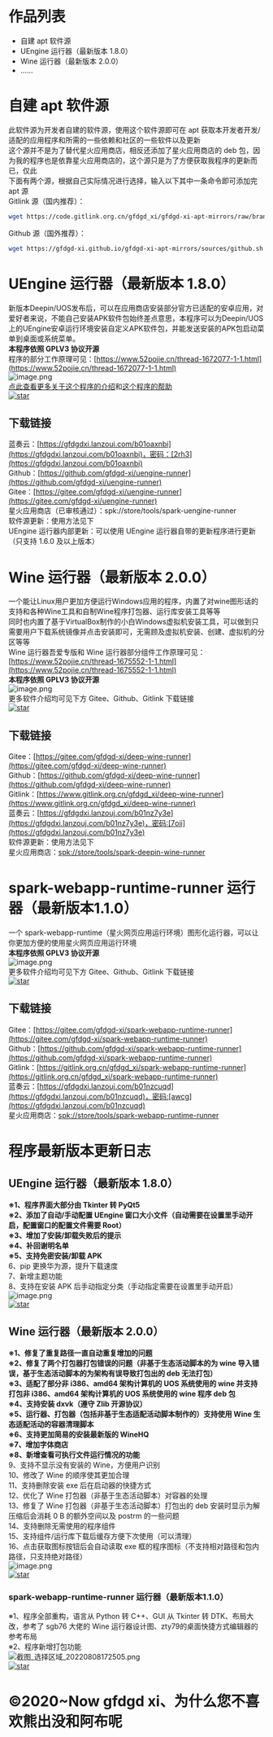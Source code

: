 # 作品列表
- 自建 apt 软件源
- UEngine 运行器（最新版本 1.8.0）
- Wine 运行器（最新版本 2.0.0）
- ……

# 自建 apt 软件源
此软件源为开发者自建的软件源，使用这个软件源即可在 apt 获取本开发者开发/适配的应用程序和所需的一些依赖和社区的一些软件以及更新  
这个源并不是为了替代星火应用商店，相反还添加了星火应用商店的 deb 包，因为我的程序也是依靠星火应用商店的，这个源只是为了方便获取我程序的更新而已，仅此  
下面有两个源，根据自己实际情况进行选择，输入以下其中一条命令即可添加完 apt 源  
Gitlink 源（国内推荐）：
```bash
wget https://code.gitlink.org.cn/gfdgd_xi/gfdgd-xi-apt-mirrors/raw/branch/master/sources/gitlink.sh && bash gitlink.sh && rm gitlink.sh
```
Github 源（国外推荐）：
```bash
wget https://gfdgd-xi.github.io/gfdgd-xi-apt-mirrors/sources/github.sh && bash github.sh && rm github.sh
```

# UEngine 运行器（最新版本 1.8.0）
新版本Deepin/UOS发布后，可以在应用商店安装部分官方已适配的安卓应用，对爱好者来说，不能自己安装APK软件包始终差点意思，本程序可以为Deepin/UOS上的UEngine安卓运行环境安装自定义APK软件包，并能发送安装的APK包启动菜单到桌面或系统菜单。   
**本程序依照 GPLV3 协议开源**  
程序的部分工作原理可见：[https://www.52pojie.cn/thread-1672077-1-1.html](https://www.52pojie.cn/thread-1672077-1-1.html)  
![image.png](https://storage.deepin.org/thread/202208140944423790_image.png)  
[点此查看更多关于这个程序的介绍](https://gfdgd-xi.github.io/uengine-runner/)和[这个程序的帮助](https://gfdgd-xi.github.io/uengine-runner/Help)  
[![star](https://gitee.com/gfdgd-xi/uengine-runner/badge/star.svg?theme=dark)](https://gitee.com/gfdgd-xi/uengine-runner/stargazers)  
## 下载链接
蓝奏云：[https://gfdgdxi.lanzoui.com/b01oaxnbi](https://gfdgdxi.lanzoui.com/b01oaxnbi)，密码：[2rh3](https://gfdgdxi.lanzoui.com/b01oaxnbi)  
Github：[https://github.com/gfdgd-xi/uengine-runner](https://github.com/gfdgd-xi/uengine-runner)  
Gitee：[https://gitee.com/gfdgd-xi/uengine-runner](https://gitee.com/gfdgd-xi/uengine-runner)  
星火应用商店（已审核通过）：spk://store/tools/spark-uengine-runner  
软件源更新：使用方法见下  
UEngine 运行器内部更新：可以使用 UEngine 运行器自带的更新程序进行更新（只支持 1.6.0 及以上版本）  

# Wine 运行器（最新版本 2.0.0）
一个能让Linux用户更加方便运行Windows应用的程序，内置了对wine图形话的支持和各种Wine工具和自制Wine程序打包器、运行库安装工具等等  
同时也内置了基于VirtualBox制作的小白Windows虚拟机安装工具，可以做到只需要用户下载系统镜像并点击安装即可，无需顾及虚拟机安装、创建、虚拟机的分区等等  
Wine 运行器吾爱专版和 Wine 运行器部分组件工作原理可见：[https://www.52pojie.cn/thread-1675552-1-1.html](https://www.52pojie.cn/thread-1675552-1-1.html)  
**本程序依照 GPLV3 协议开源**  
![image.png](https://storage.deepin.org/thread/202208140946222834_image.png)  
更多软件介绍均可见下方 Gitee、Github、Gitlink 下载链接  
[![star](https://gitee.com/gfdgd-xi/deep-wine-runner/badge/star.svg?theme=dark)](https://gitee.com/gfdgd-xi/deep-wine-runner/stargazers)  
## 下载链接
Gitee：[https://gitee.com/gfdgd-xi/deep-wine-runner](https://gitee.com/gfdgd-xi/deep-wine-runner)  
Github：[https://github.com/gfdgd-xi/deep-wine-runner](https://github.com/gfdgd-xi/deep-wine-runner)  
Gitlink：[https://www.gitlink.org.cn/gfdgd_xi/deep-wine-runner](https://www.gitlink.org.cn/gfdgd_xi/deep-wine-runner)  
蓝奏云：[https://gfdgdxi.lanzouj.com/b01nz7y3e](https://gfdgdxi.lanzouj.com/b01nz7y3e)，密码:[7oii](https://gfdgdxi.lanzouj.com/b01nz7y3e)  
软件源更新：使用方法见下  
星火应用商店：[spk://store/tools/spark-deepin-wine-runner](spk://store/tools/spark-deepin-wine-runner)  

# spark-webapp-runtime-runner 运行器（最新版本1.1.0）
一个 spark-webapp-runtime（星火网页应用运行环境）图形化运行器，可以让你更加方便的使用星火网页应用运行环境  
**本程序依照 GPLV3 协议开源**  
![image.png](https://storage.deepin.org/thread/202208140957462252_image.png)   
更多软件介绍均可见下方 Gitee、Github、Gitlink 下载链接  
[![star](https://gitee.com/gfdgd-xi/spark-webapp-runtime-runner/badge/star.svg?theme=dark)](https://gitee.com/gfdgd-xi/spark-webapp-runtime-runner/stargazers)  
## 下载链接
Gitee：[https://gitee.com/gfdgd-xi/spark-webapp-runtime-runner](https://gitee.com/gfdgd-xi/spark-webapp-runtime-runner)  
Github：[https://github.com/gfdgd-xi/spark-webapp-runtime-runner](https://github.com/gfdgd-xi/spark-webapp-runtime-runner)  
Gitlink：[https://gitlink.org.cn/gfdgd_xi/spark-webapp-runtime-runner](https://gitlink.org.cn/gfdgd_xi/spark-webapp-runtime-runner)  
蓝奏云：[https://gfdgdxi.lanzouj.com/b01nzcuqd](https://gfdgdxi.lanzouj.com/b01nzcuqd)，密码:[awcg](https://gfdgdxi.lanzouj.com/b01nzcuqd)  
星火应用商店：[spk://store/tools/spark-webapp-runtime-runner](spk://store/tools/spark-webapp-runtime-runner)

# 程序最新版本更新日志
## UEngine 运行器（最新版本 1.8.0）
**※1、程序界面大部分由 Tkinter 转 PyQt5**  
**※2、添加了自动/手动配置 UEngine 窗口大小文件（自动需要在设置里手动开启，配置窗口的配置文件需要 Root）**  
**※3、增加了安装/卸载失败后的提示**  
**※4、补回谢明名单**  
**※5、支持免密安装/卸载 APK**  
6、pip 更换华为源，提升下载速度  
7、新增主题功能   
8、支持在安装 APK 后手动指定分类（手动指定需要在设置里手动开启）   
![image.png](https://storage.deepin.org/thread/202207271700065629_image.png)  
[![star](https://gitee.com/gfdgd-xi/uengine-runner/badge/star.svg?theme=dark)](https://gitee.com/gfdgd-xi/uengine-runner/stargazers)  

## Wine 运行器（最新版本 2.0.0）
**※1、修复了重复路径一直自动重复增加的问题**  
**※2、修复了两个打包器打包错误的问题（非基于生态活动脚本的为 wine 导入错误，基于生态活动脚本的为架构有误导致打包出的 deb 无法打包）**  
**※3、适配了部分非 i386、amd64 架构计算机的 UOS 系统使用的 wine 并支持打包非 i386、amd64 架构计算机的 UOS 系统使用的 wine 程序 deb 包**  
**※4、支持安装 dxvk（遵守 Zlib 开源协议）**  
**※5、运行器、打包器（包括非基于生态适配活动脚本制作的）支持使用 Wine 生态适配活动的容器清理脚本**  
**※6、支持更加简易的安装最新版的 WineHQ**  
**※7、增加字体商店**  
**※8、新增查看可执行文件运行情况的功能**  
9、支持不显示没有安装的 Wine，方便用户识别  
10、修改了 Wine 的顺序使其更加合理  
11、支持删除安装 exe 后在启动器的快捷方式  
12、优化了 Wine 打包器（非基于生态活动脚本）对容器的处理  
13、修复了 Wine 打包器（非基于生态活动脚本）打包出的 deb 安装时显示为解压缩后会消耗 0 B 的额外空间以及 postrm 的一些问题  
14、支持删除无需使用的程序组件  
15、支持组件/运行库下载后缓存方便下次使用（可以清理）  
16、点击获取图标按钮后会自动读取 exe 框的程序图标（不支持相对路径和包内路径，只支持绝对路径）  
![image.png](https://storage.deepin.org/thread/202208131811324016_image.png)  
[![star](https://gitee.com/gfdgd-xi/deep-wine-runner/badge/star.svg?theme=dark)](https://gitee.com/gfdgd-xi/deep-wine-runner/stargazers)  

### spark-webapp-runtime-runner 运行器（最新版本1.1.0）
※1、程序全部重构，语言从 Python 转 C++、GUI 从 Tkinter 转 DTK、布局大改，参考了 sgb76 大佬的 Wine 运行器设计图、zty79的桌面快捷方式编辑器的参考布局  
※2、程序新增打包功能  
![截图_选择区域_20220808172505.png](https://storage.deepin.org/thread/202208081725151597_截图_选择区域_20220808172505.png)   
[![star](https://gitee.com/gfdgd-xi/spark-webapp-runtime-runner/badge/star.svg?theme=dark)](https://gitee.com/gfdgd-xi/spark-webapp-runtime-runner/stargazers)  

# ©2020~Now gfdgd xi、为什么您不喜欢熊出没和阿布呢